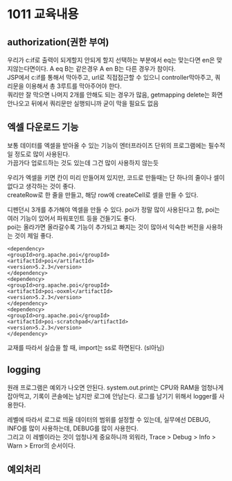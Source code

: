# 1011 교육내용
 ## authorization(권한 부여)
 우리가 c:if로 출력이 되게할지 안되게 할지 선택하는 부분에서 eq는 맞는다면 en은 맞지않는다면이다. A eq B는 같은경우 A en B는 다른 경우가 참이다.</br> 
 JSP에서 c:if를 통해서 막아주고, url로 직접접근할 수 있으니 controller막아주고, 쿼리문을 이용해서 총 3루트를 막아주어야 한다. </br>
 쿼리만 잘 막으면 나머지 2개를 안해도 되는 경우가 많음, getmapping delete는 화면 안나오고 뒤에서 쿼리문만 실행되니까 굳이 막을 필요도 없음</br>

 ## 엑셀 다운로드 기능
  보통 데이터를 엑셀을 받아올 수 있는 기능이 엔터프라이즈 단위의 프로그램에는 필수적일 정도로 많이 사용된다.</br>
  가끔가다 업로드하는 것도 있는데 그건 많이 사용하지 않는듯</br>

  우리가 엑셀을 키면 칸이 미리 만들어져 있지만, 코드로 만들때는 단 하나의 줄이나 셀이 없다고 생각하는 것이 좋다.</br>
  createRow로 한 줄을 만들고, 해당 row에 createCell로 셀을 만들 수 있다.</br>
  
 디펜던시 3개를 추가해야 엑셀을 만들 수 있다. poi가 정말 많이 사용된다고 함, poi는 여러 기능이 있어서 파워포인트 등을 건들기도 좋다.</br>
 poi는 올라가면 올라갈수록 기능이 추가되고 빠지는 것이 많아서 익숙한 버전을 사용하는 것이 제일 좋다.</br>
 ```
<dependency>
<groupId>org.apache.poi</groupId>
<artifactId>poi</artifactId>
<version>5.2.3</version>
</dependency>
<dependency>
<groupId>org.apache.poi</groupId>
<artifactId>poi-ooxml</artifactId>
<version>5.2.3</version>
</dependency>
<dependency>
<groupId>org.apache.poi</groupId>
<artifactId>poi-scratchpad</artifactId>
<version>5.2.3</version>
</dependency>
```
교재를 따라서 실습을 할 때, import는 ss로 하면된다. (sl아님)</br>

## logging
 원래 프로그램은 예외가 나오면 안된다. system.out.print는 CPU와 RAM을 엄청나게 잡아먹고, 기록이 콘솔에는 남지만 로그에 안남는다. 로그를 남기기 위해서 logger를 사용한다.</br>

 레벨에 따라서 로그로 띄울 데이터의 범위를 설정할 수 있는데, 실무에선 DEBUG, INFO를 많이 사용하는데, DEBUG를 많이 사용한다.</br>
 그리고 이 레벨이라는 것이 엄청나게 중요하니까 외워라, Trace > Debug > Info > Warn > Error의 순서이다.</br>
 
## 예외처리
 

